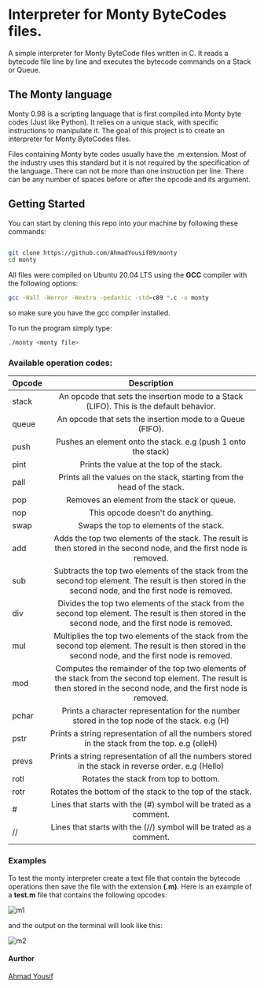 # Interpreter for Monty ByteCodes files.

A simple interpreter for Monty ByteCode files written in C. It reads a bytecode file line by line and executes the bytecode commands on a Stack or Queue.

## The Monty language

Monty 0.98 is a scripting language that is first compiled into Monty byte codes (Just like Python). It relies on a unique stack, with specific instructions to manipulate it. The goal of this project is to create an interpreter for Monty ByteCodes files.

Files containing Monty byte codes usually have the .m extension. Most of the industry uses this standard but it is not required by the specification of the language.
There can not be more than one instruction per line. There can be any number of spaces before or after the opcode and its argument.

## Getting Started

You can start by cloning this repo into your machine by following these commands:

```bash

git clone https://github.com/AhmadYousif89/monty
cd monty

```

All files were compiled on Ubuntu 20.04 LTS using the __GCC__ compiler with the following options:

```bash
gcc -Wall -Werror -Wextra -pedantic -std=c89 *.c -o monty
```

so make sure you have the gcc compiler installed.

To run the program simply type:
 ```bash
./monty <monty file>
```

### Available operation codes:


|__Opcode__|__Description__|
|:---------|:-------------:|
|stack     |An opcode that sets the insertion mode to a Stack (LIFO). This is the default behavior.|
|queue     |An opcode that sets the insertion mode to a Queue (FIFO).|
|push      |Pushes an element onto the stack. e.g (push 1 onto the stack)|
|pint      |Prints the value at the top of the stack.|
|pall      |Prints all the values on the stack, starting from the head of the stack.|
|pop       |Removes an element from the stack or queue.|
|nop       |This opcode doesn't do anything.|
|swap      |Swaps the top to elements of the stack.|
|add       |Adds the top two elements of the stack. The result is then stored in the second node, and the first node is removed.|
|sub       |Subtracts the top two elements of the stack from the second top element. The result is then stored in the second node, and the first node is removed.|
|div       |Divides the top two elements of the stack from the second top element. The result is then stored in the second node, and the first node is removed.|
|mul       |Multiplies the top two elements of the stack from the second top element. The result is then stored in the second node, and the first node is removed.|
|mod       |Computes the remainder of the top two elements of the stack from the second top element. The result is then stored in the second node, and the first node is removed.|
|pchar     |Prints a character representation for the number stored in the top node of the stack. e.g (H)|
|pstr      |Prints a string representation of all the numbers stored in the stack from the top. e.g (olleH)|
|prevs     |Prints a string representation of all the numbers stored in the stack in reverse order. e.g (Hello)|
|rotl      |Rotates the stack from top to bottom.|
|rotr      |Rotates the bottom of the stack to the top of the stack.|
|# 	       |Lines that starts with the (#) symbol will be trated as a comment.|
|//	       |Lines that starts with the (//) symbol will be trated as a comment.|


### Examples

To test the monty interpreter create a text file that contain the bytecode operations then save the file with the extension __(.m)__.
Here is an example of a __test.m__ file that contains the following opcodes:

![m1](https://github.com/AhmadYousif89/monty/assets/90717578/acff510a-d8ad-4d3e-a0e2-c46f11d6baf4)


and the output on the terminal will look like this:


![m2](https://github.com/AhmadYousif89/monty/assets/90717578/c1e1130f-3d59-483b-a7d1-a22080b72d71)


#### Aurthor

[Ahmad Yousif](https://github.com/AhmadYousif89)
